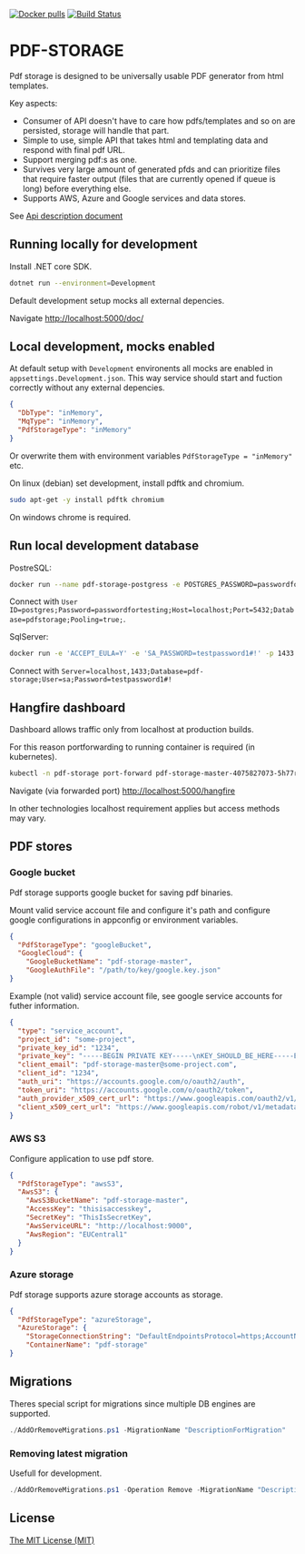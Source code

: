 [![Docker pulls](https://img.shields.io/docker/pulls/ptcos/pdf-storage.svg)](https://hub.docker.com/r/ptcos/pdf-storage/)
[![Build Status](https://jenkins.protacon.cloud/buildStatus/icon?job=www.github.com/pdf-storage/master)](https://jenkins.protacon.cloud/job/www.github.com/job/pdf-storage/job/master/)

# PDF-STORAGE

Pdf storage is designed to be universally usable PDF generator from html templates.

Key aspects:

- Consumer of API doesn't have to care how pdfs/templates and so on are persisted,
  storage will handle that part.
- Simple to use, simple API that takes html and templating data and respond with
  final pdf URL.
- Support merging pdf:s as one.
- Survives very large amount of generated pfds and can prioritize files that require
  faster output (files that are currently opened if queue is long) before everything else.
- Supports AWS, Azure and Google services and data stores.

See [Api description document](ApiDescription.md)

## Running locally for development

Install .NET core SDK.

```bash
dotnet run --environment=Development
```

Default development setup mocks all external depencies.

Navigate [http://localhost:5000/doc/](http://localhost:5000/doc/)

## Local development, mocks enabled

At default setup with `Development` environents all mocks are enabled in `appsettings.Development.json`.
This way service should start and fuction correctly without any external depencies.

```json
{
  "DbType": "inMemory",
  "MqType": "inMemory",
  "PdfStorageType": "inMemory"
}
```

Or overwrite them with environment variables `PdfStorageType = "inMemory"` etc.

On linux (debian) set development, install pdftk and chromium.

```bash
sudo apt-get -y install pdftk chromium
```

On windows chrome is required.

## Run local development database

PostreSQL:

```bash
docker run --name pdf-storage-postgress -e POSTGRES_PASSWORD=passwordfortesting -it -p 5432:5432 postgres
```

Connect with `User ID=postgres;Password=passwordfortesting;Host=localhost;Port=5432;Database=pdfstorage;Pooling=true;`.

SqlServer:

```bash
docker run -e 'ACCEPT_EULA=Y' -e 'SA_PASSWORD=testpassword1#!' -p 1433:1433 --name sql1 -d mcr.microsoft.com/mssql/server:2017-latest
```

Connect with `Server=localhost,1433;Database=pdf-storage;User=sa;Password=testpassword1#!`

## Hangfire dashboard

Dashboard allows traffic only from localhost at production builds.

For this reason portforwarding to running container is required (in kubernetes).

```bash
kubectl -n pdf-storage port-forward pdf-storage-master-4075827073-5h77r 5000
```

Navigate (via forwarded port) [http://localhost:5000/hangfire](http://localhost:5000/hangfire)

In other technologies localhost requirement applies but access methods may vary.

## PDF stores

### Google bucket

Pdf storage supports google bucket for saving pdf binaries.

Mount valid service account file and configure it's path and configure google configurations in appconfig or environment variables.

```json
{
  "PdfStorageType": "googleBucket",
  "GoogleCloud": {
    "GoogleBucketName": "pdf-storage-master",
    "GoogleAuthFile": "/path/to/key/google.key.json"
}
```

Example (not valid) service account file, see google service accounts for futher information.

```json
{
  "type": "service_account",
  "project_id": "some-project",
  "private_key_id": "1234",
  "private_key": "-----BEGIN PRIVATE KEY-----\nKEY_SHOULD_BE_HERE-----END PRIVATE KEY-----\n",
  "client_email": "pdf-storage-master@some-project.com",
  "client_id": "1234",
  "auth_uri": "https://accounts.google.com/o/oauth2/auth",
  "token_uri": "https://accounts.google.com/o/oauth2/token",
  "auth_provider_x509_cert_url": "https://www.googleapis.com/oauth2/v1/certs",
  "client_x509_cert_url": "https://www.googleapis.com/robot/v1/metadata/x509/pdf-storage-master%40some-project.some-project.com"
}
```

### AWS S3

Configure application to use pdf store.

```json
{
  "PdfStorageType": "awsS3",
  "AwsS3": {
    "AwsS3BucketName": "pdf-storage-master",
    "AccessKey": "thisisaccesskey",
    "SecretKey": "ThisIsSecretKey",
    "AwsServiceURL": "http://localhost:9000",
    "AwsRegion": "EUCentral1"
  }
}
```

### Azure storage

Pdf storage supports azure storage accounts as storage.

```json
{
  "PdfStorageType": "azureStorage",
  "AzureStorage": {
    "StorageConnectionString": "DefaultEndpointsProtocol=https;AccountName=[your_account];AccountKey=[your_key];EndpointSuffix=core.windows.net",
    "ContainerName": "pdf-storage"
}
```

## Migrations

Theres special script for migrations since multiple DB engines are supported.

```powershell
./AddOrRemoveMigrations.ps1 -MigrationName "DescriptionForMigration"
```

### Removing latest migration

Usefull for development.

```powershell
./AddOrRemoveMigrations.ps1 -Operation Remove -MigrationName "DescriptionForMigration"
```

## License

[The MIT License (MIT)](LICENSE)
